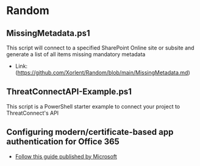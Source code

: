 # Random
## MissingMetadata.ps1
This script will connect to a specified SharePoint Online site or subsite and generate a list of all items missing mandatory metadata  
  - Link: (https://github.com/Xorlent/Random/blob/main/MissingMetadata.md)
## ThreatConnectAPI-Example.ps1
This script is a PowerShell starter example to connect your project to ThreatConnect's API  
## Configuring modern/certificate-based app authentication for Office 365
  - [Follow this guide published by Microsoft](https://learn.microsoft.com/en-us/sharepoint/dev/solution-guidance/security-apponly-azuread)  
